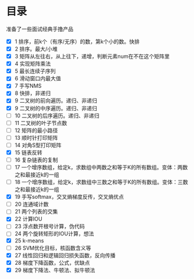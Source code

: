 # 目录
准备了一些面试经典手撸产品
- [x] 1 排序，前k个（有序/无序）的数，第k个小的数。快排
- [x] 2 排序。最大/小堆
- [x] 3 矩阵从左往右，从上往下，递增，判断元素num在不在这个矩阵里
- [x] 4 实现矩阵乘法
- [x] 5 最长连续子序列
- [x] 6 滑动窗口内最大值
- [x] 7 手写NMS
- [x] 8 快排，非递归
- [x] 9 二叉树的前向遍历。递归、非递归
- [x] 9  二叉树的中序遍历。递归、非递归
- [ ] 10 二叉树的后序遍历。递归、非递归
- [ ] 11 二叉树的叶子节点数
- [ ] 12 矩阵的最小路径
- [ ] 13 顺时针打印矩阵
- [ ] 14 对角S型打印矩阵
- [x] 15 链表反转
- [ ] 16 复杂链表的复制
- [ ] 17 一个增序数组，给定k，求数组中两数之和等于K的所有数组。变体：两数之和最接近k的一组
- [ ] 18 一个增序数组，给定k，求数组中三数之和等于K的所有数组。变体：三数之和最接近k的一组
- [x] 19 手写softmax，交叉熵梯度反传，交叉熵优点
- [ ] 20 连通域计数
- [ ] 21 两个列表的交集
- [x] 22 计算IOU
- [ ] 23 浮点数开根号计算，伪代码
- [ ] 24 两个旋转矩形的IOU计算，想法
- [x] 25 k-means
- [ ] 26 SVM优化目标，核函数含义等
- [x] 27 线性回归和逻辑回归损失函数，反向传播
- [x] 28 梯度下降函数，公式，优缺点
- [x] 29 梯度下降法、牛顿法、拟牛顿法
